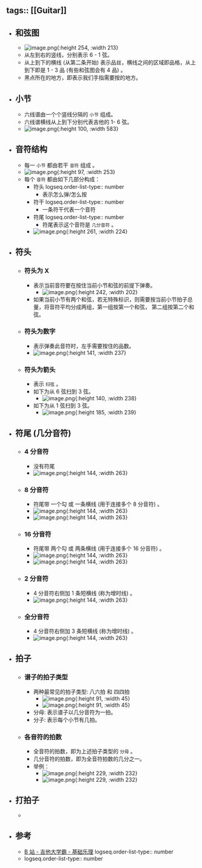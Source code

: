 tags:: [[Guitar]]
---

- ## 和弦图
	- ![image.png](../assets/image_1721648834974_0.png){:height 254, :width 213}
	- 从左到右的竖线，分别表示 6 - 1 弦。
	- 从上到下的横线 (从第二条开始) 表示品丝，横线之间的区域即品格，从上到下即是 1 - 3 品 (有些和弦图会有 4 品) 。
	- 黑点所在的地方，即表示我们手指需要按的地方。
- ## 小节
	- 六线谱由一个个竖线分隔的 `小节` 组成。
	- 六线谱横线从上到下分别代表吉他的 1- 6 弦。
	- ![image.png](../assets/image_1721727202022_0.png){:height 100, :width 583}
- ## 音符结构
	- 每一 `小节` 都由若干 `音符` 组成 。
	- ![image.png](../assets/image_1721727331265_0.png){:height 97, :width 253}
	- 每个 `音符` 都由如下几部分构成：
		- 符头
		  logseq.order-list-type:: number
			- 表示怎么弹/怎么按
		- 符干
		  logseq.order-list-type:: number
			- 一条符干代表一个音符
		- 符尾
		  logseq.order-list-type:: number
			- 符尾表示这个音符是 `几分音符` 。
		- ![image.png](../assets/image_1721727427069_0.png){:height 261, :width 224}
- ## 符头
	- ### 符头为 X
		- 表示当前音符要在按住当前小节和弦的前提下弹奏。
			- ![image.png](../assets/image_1721727846523_0.png){:height 242, :width 202}
		- 如果当前小节有两个和弦，若无特殊标识，则需要按当前小节拍子总量，将音符平均分成两组，第一组按第一个和弦， 第二组按第二个和弦。
	- ### 符头为数字
		- 表示弹奏此音符时，左手需要按住的品数。
		- ![image.png](../assets/image_1721728287957_0.png){:height 141, :width 237}
	- ### 符头为箭头
		- 表示 `扫弦` 。
		- 如下为从 6 弦扫到 3 弦。
			- ![image.png](../assets/image_1721728404126_0.png){:height 140, :width 238}
		- 如下为从 1 弦扫到 3 弦。
			- ![image.png](../assets/image_1721728478785_0.png){:height 185, :width 239}
- ## 符尾 (几分音符)
	- ### 4 分音符
		- 没有符尾
		- ![image.png](../assets/image_1721728716604_0.png){:height 144, :width 263}
	- ### 8 分音符
		- 符尾带 一个勾 或 一条横线 (用于连接多个 8 分音符) 。
		- ![image.png](../assets/image_1721728784375_0.png){:height 144, :width 263}
		- ![image.png](../assets/image_1721728845936_0.png){:height 144, :width 263}
	- ### 16 分音符
		- 符尾带 两个勾 或 两条横线 (用于连接多个 16 分音符) 。
		- ![image.png](../assets/image_1721728916012_0.png){:height 144, :width 263}
		- ![image.png](../assets/image_1721728956655_0.png){:height 144, :width 263}
	- ### 2 分音符
		- 4 分音符右侧加 1 条短横线 (称为增时线) 。
		- ![image.png](../assets/image_1721729015616_0.png){:height 144, :width 263}
	- ### 全分音符
		- 4 分音符右侧加 3 条短横线 (称为增时线) 。
		- ![image.png](../assets/image_1721729120434_0.png){:height 144, :width 263}
- ## 拍子
	- ### 谱子的拍子类型
		- 两种最常见的拍子类型: 八六拍 和 四四拍
			- ![image.png](../assets/image_1721729891211_0.png){:height 91, :width 45}
			- ![image.png](../assets/image_1721729917460_0.png){:height 91, :width 45}
		- 分母: 表示谱子以几分音符为一拍。
		- 分子: 表示每个小节有几拍。
	- ### 各音符的拍数
		- 全音符的拍数，即为上述拍子类型的 `分母` 。
		- 几分音符的拍数，即为全音符拍数的几分之一。
		- 举例：
			- ![image.png](../assets/image_1721730208785_0.png){:height 229, :width 232}
			- ![image.png](../assets/image_1721730255759_0.png){:height 229, :width 232}
- ## 打拍子
	-
- ## 参考
	- [B 站 - 吉他大学霸 - 基础乐理](https://www.bilibili.com/video/BV1XS4y1M7Sq/?p=4)
	  logseq.order-list-type:: number
	- logseq.order-list-type:: number
